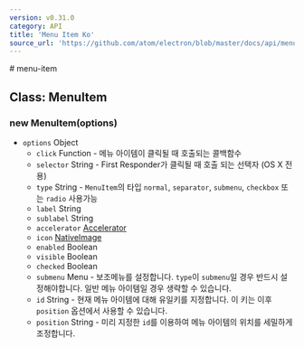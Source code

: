```yaml
---
version: v0.31.0
category: API
title: 'Menu Item Ko'
source_url: 'https://github.com/atom/electron/blob/master/docs/api/menu-item-ko.md'
---
```


﻿# menu-item

## Class: MenuItem

### new MenuItem(options)

* `options` Object
  * `click` Function - 메뉴 아이템이 클릭될 때 호출되는 콜백함수
  * `selector` String - First Responder가 클릭될 때 호출 되는 선택자 (OS X 전용)
  * `type` String - `MenuItem`의 타입 `normal`, `separator`, `submenu`, `checkbox` 또는 `radio` 사용가능
  * `label` String
  * `sublabel` String
  * `accelerator` [Accelerator](http://electron.atom.io/docs/v0.31.0/api/accelerator-ko)
  * `icon` [NativeImage](http://electron.atom.io/docs/v0.31.0/api/native-image-ko)
  * `enabled` Boolean
  * `visible` Boolean
  * `checked` Boolean
  * `submenu` Menu - 보조메뉴를 설정합니다. `type`이 `submenu`일 경우 반드시 설정해야합니다. 일반 메뉴 아이템일 경우 생략할 수 있습니다.     
  * `id` String - 현재 메뉴 아이템에 대해 유일키를 지정합니다. 이 키는 이후 `position` 옵션에서 사용할 수 있습니다.
  * `position` String - 미리 지정한 `id`를 이용하여 메뉴 아이템의 위치를 세밀하게 조정합니다.
